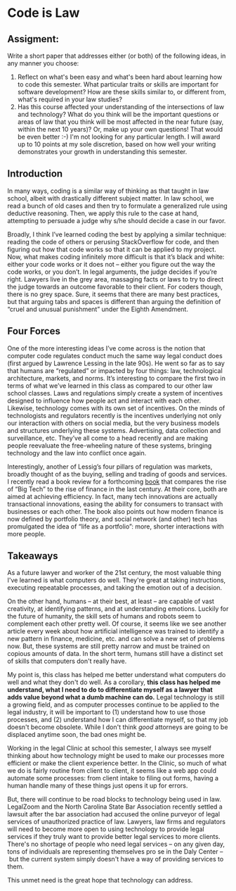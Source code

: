 # Code is Law
## Assigment:
Write a short paper that addresses either (or both) of the following ideas, in any manner you choose:
1. Reflect on what's been easy and what's been hard about learning how to code this semester.  What particular traits or skills are important for software development?  How are these skills similar to, or different from, what's required in your law studies?
2. Has this course affected your understanding of the intersections of law and technology?  What do you think will be the important questions or areas of law that you think will be most affected in the near future (say, within the next 10 years)?
Or, make up your own questions! That would be even better :-)
I'm not looking for any particular length.  I will award up to 10 points at my sole discretion, based on how well your writing demonstrates your growth in understanding this semester.

## Introduction

In many ways, coding is a similar way of thinking as that taught in law school, albeit with drastically different subject matter. In law school, we read a bunch of old cases and then try to formulate a generalized rule using deductive reasoning. Then, we apply this rule to the case at hand, attempting to persuade a judge why s/he should decide a case in our favor.

Broadly, I think I’ve learned coding the best by applying a similar technique: reading the code of others or perusing StackOverflow for code, and then figuring out how that code works so that it can be applied to my project. Now, what makes coding infinitely more difficult is that it’s black and white: either your code works or it does not – either you figure out the way the code works, or you don’t. In legal arguments, the judge decides if you’re right. Lawyers live in the grey area, massaging facts or laws to try to direct the judge towards an outcome favorable to their client. For coders though, there is no grey space. Sure, it seems that there are many best practices, but that arguing tabs and spaces is different than arguing the definition of “cruel and unusual punishment” under the Eighth Amendment.

## Four Forces
One of the more interesting ideas I’ve come across is the notion that computer code regulates conduct much the same way legal conduct does (first argued by Lawrence Lessing in the late 90s). He went so far as to say that humans are “regulated” or impacted by four things: law, technological architecture, markets, and norms. It’s interesting to compare the first two in terms of what we’ve learned in this class as compared to our other law school classes. Laws and regulations simply create a system of incentives designed to influence how people act and interact with each other. Likewise, technology comes with its own set of incentives. On the minds of technologists and regulators recently is the incentives underlying not only our interaction with others on social media, but the very business models and structures underlying these systems. Advertising, data collection and surveillance, etc. They’ve all come to a head recently and are making people reevaluate the free-wheeling nature of these systems, bringing technology and the law into conflict once again.

Interestingly, another of Lessig’s four pillars of regulation was markets, broadly thought of as the buying, selling and trading of goods and services. I recently read a book review for a forthcoming [book](https://www.amazon.com/Efficiency-Paradox-What-Data-Cant/dp/1400041392/ref=sr_1_1?ie=UTF8&qid=1523197585&sr=8-1&keywords=edward+tenner&dpID=410-sIaaQaL&preST=_SY291_BO1,204,203,200_QL40_&dpSrc=srch/marginalrevol-20) that compares the rise of “Big Tech” to the rise of finance in the last century. At their core, both are aimed at achieving efficiency. In fact, many tech innovations are actually transactional innovations, easing the ability for consumers to transact with businesses or each other. The book also points out how modern finance is now defined by portfolio theory, and social network (and other) tech has promulgated the idea of “life as a portfolio”: more, shorter interactions with more people.

## Takeaways
As a future lawyer and worker of the 21st century, the most valuable thing I've learned is what computers do well. They're great at taking instructions, executing repeatable processes, and taking the emotion out of a decision.

On the other hand, humans – at their best, at least – are capable of vast creativity, at identifying patterns, and at understanding emotions. Luckily for the future of humanity, the skill sets of humans and robots seem to complement each other pretty well. Of course, it seems like we see another article every week about how artificial intelligence was trained to identify a new pattern in finance, medicine, etc. and can solve a new set of problems now. But, these systems are still pretty narrow and must be trained on copious amounts of data. In the short term, humans still have a distinct set of skills that computers don't really have.

My point is, this class has helped me better understand what computers do well and what they don't do well. As a corollary, **this class has helped me understand, what I need to do to differentiate myself as a lawyer that adds value beyond what a dumb machine can do.** Legal technology is still a growing field, and as computer processes continue to be applied to the legal industry, it will be important to (1) understand how to use those processes, and (2) understand how I can differentiate myself, so that my job doesn't become obsolete. While I don't think *good* attorneys are going to be displaced anytime soon, the bad ones might be.

Working in the legal Clinic at school this semester, I always see myself thinking about how technology might be used to make our processes more efficient or make the client experience better. In the Clinic, so much of what we do is fairly routine from client to client, it seems like a web app could automate some processes: from client intake to filing out forms, having a human handle many of these things just opens it up for errors.

But, there will continue to be road blocks to technology being used in law. LegalZoom and the North Carolina State Bar Association recently settled a lawsuit after the bar association had accused the online purveyor of legal services of unauthorized practice of law. Lawyers, law firms and regulators will need to become more open to using technology to provide legal services if they truly want to provide better legal services to more clients. There's no shortage of people who need legal services – on any given day, tons of individuals are representing themselves pro se in the Daly Center – but the current system simply doesn't have a way of providing services to them.

This unmet need is the great hope that technology can address.
